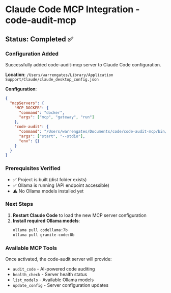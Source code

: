 # Claude Code MCP Integration - code-audit-mcp

## Status: Completed ✅

### Configuration Added

Successfully added code-audit-mcp server to Claude Code configuration.

**Location**: `/Users/warrengates/Library/Application Support/Claude/claude_desktop_config.json`

**Configuration**:

```json
{
  "mcpServers": {
    "MCP_DOCKER": {
      "command": "docker",
      "args": ["mcp", "gateway", "run"]
    },
    "code-audit": {
      "command": "/Users/warrengates/Documents/code/code-audit-mcp/bin/code-audit.js",
      "args": ["start", "--stdio"],
      "env": {}
    }
  }
}
```

### Prerequisites Verified

- ✅ Project is built (dist folder exists)
- ✅ Ollama is running (API endpoint accessible)
- ⚠️ No Ollama models installed yet

### Next Steps

1. **Restart Claude Code** to load the new MCP server configuration
2. **Install required Ollama models**:
   ```bash
   ollama pull codellama:7b
   ollama pull granite-code:8b
   ```

### Available MCP Tools

Once activated, the code-audit server will provide:

- `audit_code` - AI-powered code auditing
- `health_check` - Server health status
- `list_models` - Available Ollama models
- `update_config` - Server configuration updates
